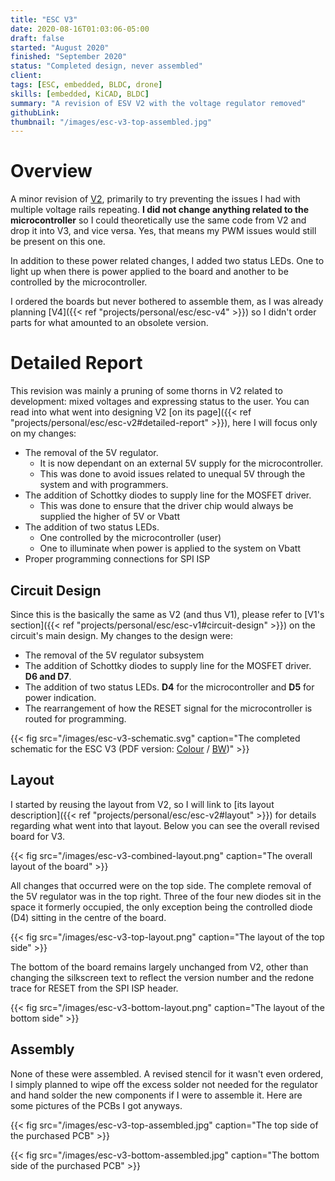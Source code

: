 ```yaml
---
title: "ESC V3"
date: 2020-08-16T01:03:06-05:00
draft: false
started: "August 2020"
finished: "September 2020"
status: "Completed design, never assembled"
client:
tags: [ESC, embedded, BLDC, drone]
skills: [embedded, KiCAD, BLDC]
summary: "A revision of ESV V2 with the voltage regulator removed"
githubLink:
thumbnail: "/images/esc-v3-top-assembled.jpg"
---
```


# Overview

A minor revision of [V2](../esc-v2), primarily to try preventing the issues I had with multiple voltage rails repeating. **I did not change anything related to the microcontroller** so I could theoretically use the same code from V2 and drop it into V3, and vice versa. Yes, that means my PWM issues would still be present on this one.

In addition to these power related changes, I added two status LEDs. One to light up when there is power applied to the board and another to be controlled by the microcontroller.

I ordered the boards but never bothered to assemble them, as I was already planning [V4]({{< ref "projects/personal/esc/esc-v4" >}}) so I didn't order parts for what amounted to an obsolete version.

# Detailed Report

This revision was mainly a pruning of some thorns in V2 related to development: mixed voltages and expressing status to the user. You can read into what went into designing V2 [on its page]({{< ref "projects/personal/esc/esc-v2#detailed-report" >}}), here I will focus only on my changes:

- The removal of the 5V regulator. 
  - It is now dependant on an external 5V supply for the microcontroller.
  - This was done to avoid issues related to unequal 5V through the system and with programmers.
- The addition of Schottky diodes to supply line for the MOSFET driver.
  - This was done to ensure that the driver chip would always be supplied the higher of 5V or Vbatt
- The addition of two status LEDs.
  - One controlled by the microcontroller (user)
  - One to illuminate when power is applied to the system on Vbatt
- Proper programming connections for SPI ISP

## Circuit Design

Since this is the basically the same as V2 (and thus V1), please refer to [V1's section]({{< ref "projects/personal/esc/esc-v1#circuit-design" >}}) on the circuit's main design. My changes to the design were:

- The removal of the 5V regulator subsystem
- The addition of Schottky diodes to supply line for the MOSFET driver. **D6 and D7**.
- The addition of two status LEDs. **D4** for the microcontroller and **D5** for power indication.
- The rearrangement of how the RESET signal for the microcontroller is routed for programming.

{{< fig src="/images/esc-v3-schematic.svg" caption="The completed schematic for the ESC V3 (PDF version: [Colour](/pdf/ESC_V3.pdf) / [BW](/pdf/ESC_V3_BW.pdf))" >}}

## Layout

I started by reusing the layout from V2, so I will link to [its layout description]({{< ref "projects/personal/esc/esc-v2#layout" >}}) for details regarding what went into that layout. Below you can see the overall revised board for V3.

{{< fig src="/images/esc-v3-combined-layout.png" caption="The overall layout of the board" >}}

All changes that occurred were on the top side. The complete removal of the 5V regulator was in the top right. Three of the four new diodes sit in the space it formerly occupied, the only exception being the controlled diode (D4) sitting in the centre of the board.

{{< fig src="/images/esc-v3-top-layout.png" caption="The layout of the top side" >}}

The bottom of the board remains largely unchanged from V2, other than changing the silkscreen text to reflect the version number and the redone trace for RESET from the SPI ISP header.

{{< fig src="/images/esc-v3-bottom-layout.png" caption="The layout of the bottom side" >}}

## Assembly

None of these were assembled. A revised stencil for it wasn't even ordered, I simply planned to wipe off the excess solder not needed for the regulator and hand solder the new components if I were to assemble it. Here are some pictures of the PCBs I got anyways.

{{< fig src="/images/esc-v3-top-assembled.jpg" caption="The top side of the purchased PCB" >}}

{{< fig src="/images/esc-v3-bottom-assembled.jpg" caption="The bottom side of the purchased PCB" >}}
